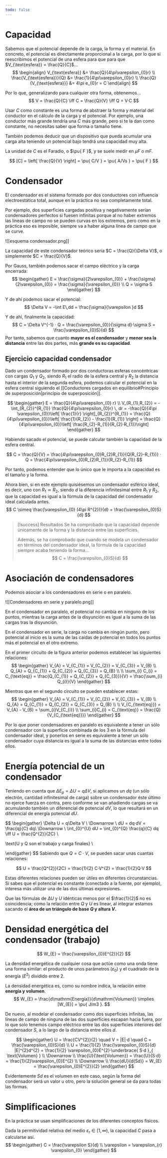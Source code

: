 ```yaml
---
todo: false
---
```


# Capacidad

Sabemos que el potencial depende de la carga, la forma y el material. En concreto, el potencial es directamente proporcional a la carga, por lo que si reescribimos el potencial de una esfera para que para que $V_{\text{esfera}} = \frac{Q}{C}$...
$$
\begin{align}
V_{\text{esfera}} &= \frac{Q}{4\pi\varepsilon_{0}r} \\
\frac{V_{\text{esfera}}}{Q} &= \frac{1}{4\pi\varepsilon_{0}r} \\
\frac{Q}{V_{\text{esfera}}} &= 4\pi e_{0}r = C
\end{align}
$$

Por lo que, generalizando para cualquier otra forma, obtenemos...
$$
V = \frac{Q}{C} \iff C = \frac{Q}{V} \iff Q = V·C
$$

Usar $C$ como constante es una forma de abstraer la forma y material del conductor en el cálculo de la carga y el potencial. Por ejemplo, una conductor más grande tendría una $C$ más grande, pero si te la dan como constante, no necesitas saber que forma o tamaño tiene.

También podemos deducir que un dispositivo que pueda acumular una carga alta teniendo un potencial bajo tendrá una capacidad muy alta.

La unidad de $C$ es el Faradio, o $\pu{ F }$, y se suele medir en $\mu F$ o $mF$.

$$
[C] = \left[ \frac{Q}{V} \right] = \pu{ C/V } = \pu{ A/Vs } = \pu{ F }
$$

# Condensador

El condensador es el sistema formado por dos conductores con influencia electroestática total, aunque en la práctica no sea completamente total.

Por ejemplo, dos superficies cargadas positiva y negativamente serían condensadores perfectos si fuesen infinitas porque al no haber extremos las líneas de campo no se pueden curvas en los extremos, pero como en la práctica eso es imposible, siempre va a haber alguna línea de campo que se curve.

![[esquema condensador.png]]

La capacidad de este condensador teórico sería $C = \frac{Q}{\Delta V}$, o simplemente $C = \frac{Q}{V}$.

Por Gauss, también podemos sacar el campo eléctrico y la carga encerrada:
$$
\begin{gather}
E = \frac{\sigma}{2\varepsilon_{0}} + \frac{\sigma}{2\varepsilon_{0}} = \frac{\sigma}{\varepsilon_{0}}
 \\
Q = \sigma·S
\end{gather}
$$

Y de ahí podemos sacar el potencial:
$$
\Delta V = -\int E\,dd = \frac{\sigma}{\varepsilon }d
$$

Y de ahí, finalmente la capacidad:
$$
C = \Delta V^{-1} · Q = \frac{\varepsilon_{0}}{\sigma d}·\sigma S = \frac{\varepsilon_{0}S}{d}
$$
Por tanto, sabemos que cuanto **mayor es el condensador** y **menor sea la distancia** entre las dos partes, más **grande es su capacidad**.

## Ejercicio capacidad condensador

Dado un condensador formado por dos conductoras esferas concéntricas con cargas $Q_{1}$ y $Q_{2}$, siendo $R_{1}$ el radio de la esfera central y $R_{2}$ la distancia hasta el interior de la segunda esfera, podemos calcular el potencial en la esfera central siguiendo el [[Conductores cargados en equilibrio#Principio de superposición|principio de superposición]].

$$
\begin{gather}
E = \frac{Q}{4\pi\varepsilon_{0} r} \\
V_{R_{1},R_{2}} = -\int_{R_{2}}^{R_{1}} \frac{Q}{4\pi\varepsilon_{0}r} \, dr = -\frac{Q}{4\pi \varepsilon_{0}}\left[ \frac{1}{r} \right]_{R_{2}}^{R_{1}} = \frac{Q}{4\pi\varepsilon_{0}}\left[ \frac{1}{R_{2}} - \frac{1}{R_{1}} \right] = \frac{Q}{4\pi\varepsilon_{0}}\left[ \frac{R_{2}-R_{1}}{R_{2}·R_{1}}\right] 
\end{gather}
$$

Habiendo sacado el potencial, se puede calcular también la capacidad de la esfera central.

$$
C = \frac{Q}{V} = \frac{4\pi\varepsilon_{0}R_{2}R_{1}}{Q(R_{2}-R_{1})} · Q = \frac{4\pi\varepsilon_{0}R_{2}R_{1}}{R_{2}-R_{1}}
$$

Por tanto, podemos entender que lo único que le importa a la capacidad es el tamaño y la forma.

Ahora bien, si en este ejemplo quisiésemos un condensador esférico ideal, es decir, uno con $R_{1} \simeq R_{2}$, siendo $d$ la diferencia infinitesimal entre $R_{1}$ y $R_{2}$, que la capacidad es igual a la fórmula de la capacidad del condensador ideal calculada antes.
$$
C \simeq \frac{\varepsilon_{0} (4\pi R^{2})}{d} = \frac{\varepsilon_{0}S}{d}
$$

> [!success] Resultados
> Se ha comprobado que la capacidad depende únicamente de la forma y la distancia entre las superficies.
> 
> Además, se ha comprobado que cuando se modela un condensador en términos del condensador ideal, la fórmula de la capacidad siempre acaba teniendo la forma...
> $$
> C = \frac{\varepsilon_{0}S}{d}
> $$

# Asociación de condensadores

Podemos asociar a los condensadores en serie o en paralelo.

![[Condensadores en serie y paralelo.png]]

En el condensador en paralelo, el potencial no cambia en ninguno de los puntos, mientras la carga antes de la disyunción es igual a la suma de las cargas tras la disyunción.

En el condensador en serie, la carga no cambia en ningún punto, pero potencial al inicio es la suma de las caídas de potencial en todos los puntos más el potencial en el otro extremo.

En el primer circuito de la figura anterior podemos establecer las siguientes relaciones:
$$
\begin{gather}
V_{A} = V_{C_{1}} = V_{C_{2}} = V_{C_{3}} = V_{B} \\
Q_{A} = Q_{C_{1}} + Q_{C_{2}} + Q_{C_{3}} = Q_{B} \\ \\
\sum_{i} C_{i} = C_{\text{eq}} = \frac{Q_{C_{1}} + Q_{C_{2}} + Q_{C_{3}}}{V} = \frac{\sum_{i} Q_{i}}{V}
\end{gather}
$$

Mientras que en el segundo circuito se pueden establecer estas:
$$
\begin{gather}
V_{A} = V_{C_{1}} + V_{C_{2}} + V_{C_{3}} + V_{B} \\
Q_{A} = Q_{C_{1}} = Q_{C_{2}} = Q_{C_{3}} = Q_{B} \\ \\
V_{C_{\text{eq}}} = V_{A} - V_{B} = \sum_{i}V_{C_{i}} \\
\sum_{i}C_{i} = C_{\text{eq}} = \frac{Q}{V_{C_{\text{eq}}}}
\end{gather}
$$

Por lo que poner condensadores en paralelo es equivalente a tener un sólo condensador con la superficie combinada de los 3 en la fórmula del condensador ideal, y ponerlos en serie es equivalente a tener un sólo condensador cuya distancia es igual a la suma de las distancias entre todos ellos.

# Energía potencial de un condensador

Teniendo en cuenta que $\Delta E_{p} = \Delta U = q\Delta V$, si aplicamos un $dq$ (un sólo electrón, cantidad infinitesimal de carga) sobre un condensador éste último no ejerce fuerza en contra, pero conforme se van añadiendo cargas se va acumulando también un diferencial de potencial $dV$, lo que resultará en un diferencial de energía potencial $dU$.

$$
\begin{gather}
\Delta U = q\Delta V \\
\Downarrow \\
dU = dq·dV = \frac{q}{C} dq\\
\Downarrow \\
\int_{0}^{U} dU = \int_{0}^{Q} \frac{q}{C} dq \iff U = \frac{Q^{2}}{2C} \\

\text{U y Q son el trabajo y carga finales} \\

\end{gather}
$$
Sabiendo que $Q = C·V$, se pueden sacar unas cuantas relaciones:

$$
U = \frac{Q^{2}}{2C} = \frac{1}{2} C·V^{2} = \frac{1}{2}Q·V
$$

Estas diferentes relaciones pueden ser útiles en diferentes circunstancias. Si sabes que el potencial es constante (conectado a la fuente, por ejemplo), interesa más utilizar una de las dos últimas expresiones.

Que las fórmulas de $\Delta U$ y $U$ idénticas menos por el $\frac{1}{2}$ no es coincidencia; como la relación entre $Q$ y $U$ es linear, al integrar estamos sacando el **área de un triángulo de base $Q$ y altura $V$.**

# Densidad energética del condensador (trabajo)

$$
W_{E} = \frac{\varepsilon_{0}E^{2}}{2}
$$

La densidad energética de cualquier cosa que actúe como una onda tiene una forma similar: el producto de unos parámetros ($\varepsilon_{0}$) y el cuadrado de la energía ($E^{2}$) dividido entre 2.

La densidad energética es, como su nombre indica, la relación entre **energía y volumen**.
$$
W_{E} = \frac{d\mathrm{Energía}}{d\mathrm{Volumen}} \implies [W_{E}] = \pu{ J/m3 }.
$$

De nuevo, al modelar el condensador como dos superficies infinitas, las líneas de campo de ninguna de las dos superficies escapan hacia fuera, por lo que solo tenemos campo eléctrico entre las dos superficies interiores del condensador $S$, a lo largo de la distancia entre ellos $d$. 

$$
\begin{gather}
U = \frac{CV^{2}}{2} \quad V = |E|·d \quad C = \frac{\varepsilon_{0}S}{d} \\
U = \frac{1}{2} \frac{\varepsilon_{0}S}{d} |E|^{2}d^{2}  = \frac{1}{2} \varepsilon_{0}E^{2}·\underbrace{ S·d }_{ \text{Volumen} } \\
\Downarrow \\
\frac{U}{\text{Volumen}} = \frac{U}{S·d} = \frac{1}{2}\varepsilon_{0}E^{2} \\
\Downarrow \\
\frac{dU}{d(Sd)} = W_{E} = \frac{\varepsilon_{0}E^{2}}{2}
\end{gather}
$$

Evidentemente $Sd$ es el volumen en este caso, según la forma del condensador será un valor u otro, pero la solución general se da para todas las formas.

# Simplificaciones

En la práctica se usan simplificaciones de los diferentes conceptos físicos.

Dada la permitividad relativa del medio $\varepsilon_{r} \in [1,\infty)$, la capacidad $C$ pasa a calcularse así.
$$
\begin{gather}
C = \frac{\varepsilon S}{d} \\
\varepsilon = \varepsilon_{r} \varepsilon_{0}
\end{gather}
$$

